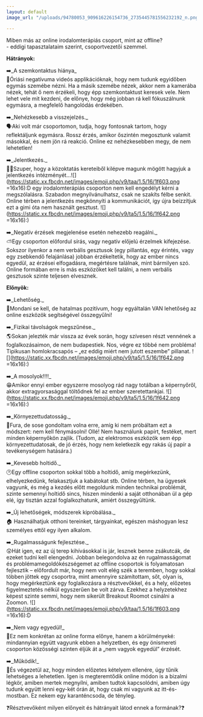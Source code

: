 ```yaml
---
layout: default
image_url: "/uploads/94780053_909616226154736_2735445781556232192_n.png"

---
```

Miben más az online irodalomterápiás csoport, mint az offline?  
\- eddigi tapasztalataim szerint, csoportvezetői szemmel.

**Hátrányok:**

➡️_A szemkontaktus hiánya_  
👀Óriási negatívuma videós applikációknak, hogy nem tudunk egyidőben egymás szemébe nézni. Ha a másik szemébe nézek, akkor nem a kamerába nézek, tehát ő nem érzékeli, hogy épp szemkontaktust keresek vele. Nem lehet vele mit kezdeni, de előnye, hogy még jobban rá kell fókuszálnunk egymásra, a megfelelő hangolódás érdekében.

➡️_Nehézkesebb a visszejelzés._  
🗣Aki volt már csoportomon, tudja, hogy fontosnak tartom, hogy reflektáljunk egymásra. Rossz érzés, amikor őszintén megosztunk valamit másokkal, és nem jön rá reakció. Online ez nehézkesebben megy, de nem lehetetlen!

➡️_Jelentkezés._  
🙋‍♀️Szuper, hogy a közoktatás kereteiből kilépve magunk mögött hagyjuk a jelentkezés intézményét...![](https://static.xx.fbcdn.net/images/emoji.php/v9/taa/1.5/16/1f603.png =16x16):D egy irodalomterápiás csoporton nem kell engedélyt kérni a megszólalásra. Szabadon megnyilvánulhatsz, csak ne szakíts félbe senkit. Online térben a jelentkezés megkönnyíti a kommunikációt, így újra beizzítjuk ezt a gimi óta nem használt gesztust. ![](https://static.xx.fbcdn.net/images/emoji.php/v9/ta5/1.5/16/1f642.png =16x16):)

➡️_Negatív érzések megjelenése esetén nehezebb reagálni._  
⛅️Egy csoporton előfordul sírás, vagy negatív előjelú érzelmek kifejezése. Sokszor ilyenkor a nem verbális gesztusok (egy pillantás, egy érintés, vagy egy zsebkendő felajánlása) jobban érzékeltetik, hogy az ember nincs egyedül, az érzései elfogadásra, megértésre találnak, mint bármilyen szó. Online formában erre is más eszközöket kell találni, a nem verbális gesztusok szinte teljesen elvesznek.

**Előnyök:**

➡️_Lehetőség._  
🤗Mondani se kell, de hatalmas pozitívum, hogy egyáltalán VAN lehetőség az online eszközök segítségével összegyűlni!

➡️_Fizikai távolságok megszűnése._  
🌎Sokan jelezték már vissza az évek során, hogy szívesen részt vennének a foglalkozásaimon, de nem budapestiek. Nos, végre ez többé nem probléma! Tipikusan homlokracsapós – „ez eddig miért nem jutott eszembe” pillanat. ![](https://static.xx.fbcdn.net/images/emoji.php/v9/ta5/1.5/16/1f642.png =16x16):)

➡️_A mosolyok!!!!_  
😁Amikor ennyi ember egyszerre mosolyog rád nagy totálban a képernyőről, akkor extragyorsasággal töltődnek fel az ember szeretettankjai. ![](https://static.xx.fbcdn.net/images/emoji.php/v9/ta5/1.5/16/1f642.png =16x16):)

➡️_Környezettudatosság._  
🌿Fura, de sose gondoltam volna erre, amíg ki nem próbáltam ezt a módszert: nem kell fénymásolni! Ollé! Nem használunk papírt, festéket, mert minden képernyőkön zajlik. (Tudom, az elektromos eszközök sem épp környezettudatosak, de jó érzés, hogy nem keletkezik egy rakás új papír a tevékenységem hatására.)

➡️_Kevesebb holtidő._  
🕑Egy offline csoporton sokkal több a holtidő, amíg megérkezünk, elhelyezkedünk, felakasztjuk a kabátokat stb. Online térben, ha ügyesek vagyunk, és még a kezdés előtt megoldunk minden technikai problémát, szinte semennyi holtidő sincs, hiszen mindenki a saját otthonában ül a gép elé, így tisztán azzal foglalkozhatunk, amiért összegyűltünk.

➡️_Új lehetőségek, módszerek kipróbálása._  
🏠 Használhatjuk otthoni tereinket, tárgyainkat, egészen máshogyan lesz személyes ettől egy ilyen alkalom.

➡️_Rugalmasságunk fejlesztése._  
😲Hát igen, ez az új terep kihívásokkal is jár, lesznek benne zsákutcák, de ezeket tudni kell elengedni. Jobban belegondolva az én rugalmasságomat és problémamegoldókészségemet az offline csoportok is folyamatosan fejlesztik – előfordult már, hogy nem volt elég szék a teremben, hogy sokkal többen jöttek egy csoportra, mint amennyire számítottam, sőt, olyan is, hogy megérkeztünk egy foglalkozásra a résztvevőkkel, és a hely, előzetes figyelmeztetés nélkül egyszerűen be volt zárva. Ezekhez a helyzetekhez képest szinte semmi, hogy nem sikerült Breakout Roomot csinálni a Zoomon. ![](https://static.xx.fbcdn.net/images/emoji.php/v9/taa/1.5/16/1f603.png =16x16):D

➡️_Nem vagy egyedül!_  
💙Ez nem konkrétan az online forma előnye, hanem a körülményeké: mindannyian együtt vagyunk ebben a helyzetben, és egy önismereti csoporton közösségi szinten éljük át a „nem vagyok egyedül” érzését.

➡️_Működik!_  
🌟És végezetül az, hogy minden előzetes kételyem ellenére, úgy tűnik lehetséges a lehetetlen. Igen is megteremtődik online módon is a bizalmi légkör, amiben mertek megnyílni, amiben tudtok kapcsolódni, amiben úgy tudunk együtt lenni egy-két órán át, hogy csak mi vagyunk az itt-és-mostban. Ez nekem egy karanténcsoda, de tényleg.

❓Résztvevőként milyen előnyeit és hátrányait látod ennek a formának?❓